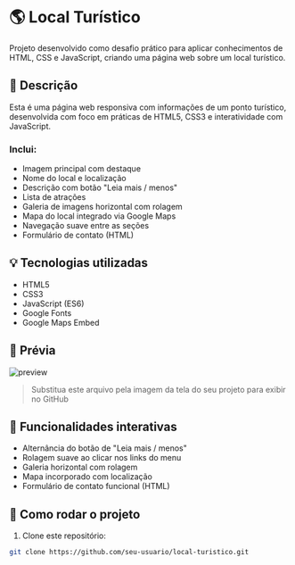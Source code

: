 # 🌎 Local Turístico

Projeto desenvolvido como desafio prático para aplicar conhecimentos de HTML, CSS e JavaScript, criando uma página web sobre um local turístico.

## 🧾 Descrição

Esta é uma página web responsiva com informações de um ponto turístico, desenvolvida com foco em práticas de HTML5, CSS3 e interatividade com JavaScript.

### Inclui:

- Imagem principal com destaque
- Nome do local e localização
- Descrição com botão "Leia mais / menos"
- Lista de atrações
- Galeria de imagens horizontal com rolagem
- Mapa do local integrado via Google Maps
- Navegação suave entre as seções
- Formulário de contato (HTML)

## 💡 Tecnologias utilizadas

- HTML5
- CSS3
- JavaScript (ES6)
- Google Fonts
- Google Maps Embed

## 📸 Prévia

![preview](./assets/Chapada_dos_Veadeiros.jpg)

> Substitua este arquivo pela imagem da tela do seu projeto para exibir no GitHub

## 🧭 Funcionalidades interativas

- Alternância do botão de "Leia mais / menos"
- Rolagem suave ao clicar nos links do menu
- Galeria horizontal com rolagem
- Mapa incorporado com localização
- Formulário de contato funcional (HTML)

## 📁 Como rodar o projeto

1. Clone este repositório:
```bash
git clone https://github.com/seu-usuario/local-turistico.git
